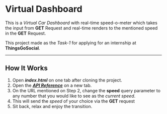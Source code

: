 # Virtual Dashboard

This is a _Virtual Car Dashboard_ with real-time speed-o-meter which takes the input from **GET** Request and real-time renders to the mentioned speed in the **GET** Request.

This project made as the _Task-1_ for applying for an internship at **ThingsGoSocial**.

---

## How It Works

1. Open **_index.html_** on one tab after cloning the project.
2. Open the **_[API Reference](https://speedometer-jagnani73-11052020.herokuapp.com/setSpeed?speed=173)_** on a new tab.
3. On the URL mentioned on Step 2, change the **speed** query parameter to any number that you would like to see as the _current speed_.
4. This will send the _speed_ of your choice via the **GET** request
5. Sit back, relax and enjoy the transition.

